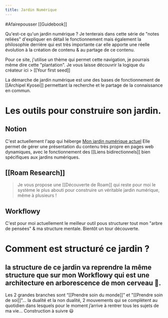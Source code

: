 ```yaml
---
title: Jardin Numérique
---
```

#Afairepousser [[Guidebook]]

Qu'est-ce qu'un jardin numérique ? Je tenterais dans cette série de "notes reliées" d'expliquer en détail le fonctionnement mais également la philosophie derrière qui est très importante car elle apporte une réelle évolution à la création de contenu & au partage de ce contenu.

Pour ce site, j'utilise un thème qui permet cette navigation, je pourrais même dire cette "plantation". Je vous laisse découvrir la logique du créateur ici > [[Your first seed]]

La démarche de jardin numérique est une des bases de fonctionnement de [[Archipel Kyosei]] permettant la recherche et le partage de la connaissance en commun.

# Les outils pour construire son jardin.
## Notion
C'est actuellement l'app qui héberge [Mon jardin numérique actuel](https://www.notion.so/liutnotes/Explorer-cr-er-ensemble-a39dc93057aa45999a87feffe61ed956)
Elle permet de gérer une présentation du contenu très propre en pages web dynamiques, avec le fonctionnement des [[Liens bidirectionnels]] bien spécifiques aux jardins numériques.

## [[Roam Research]]
>Je vous propose une [[Découverte de Roam]] qui reste pour moi le système le plus abouti pour construire un véritable jardin numérique, même à plusieurs !

## Workflowy
C'est pour moi actuellement le meilleur outil pous structurer tout mon "arbre de pensées" & ma structure mentale. Bientôt un tour découverte.

# Comment est structuré ce jardin ?
la structure de ce jardin va reprendre la même structure que sur mon Workflowy qui est une architecture en arborescence de mon cerveau 🧠.
--
Les 2 grandes branches sont “[[Prendre soin du monde]]” et "[[Prendre soin de soi]]"... la dualité et la non dualité, 2 mouvements qui se complètent au quotidien dans lesquels pour le moment j’arrive à rentrer tous les sujets de ma vie... Construction à suivre 😃
